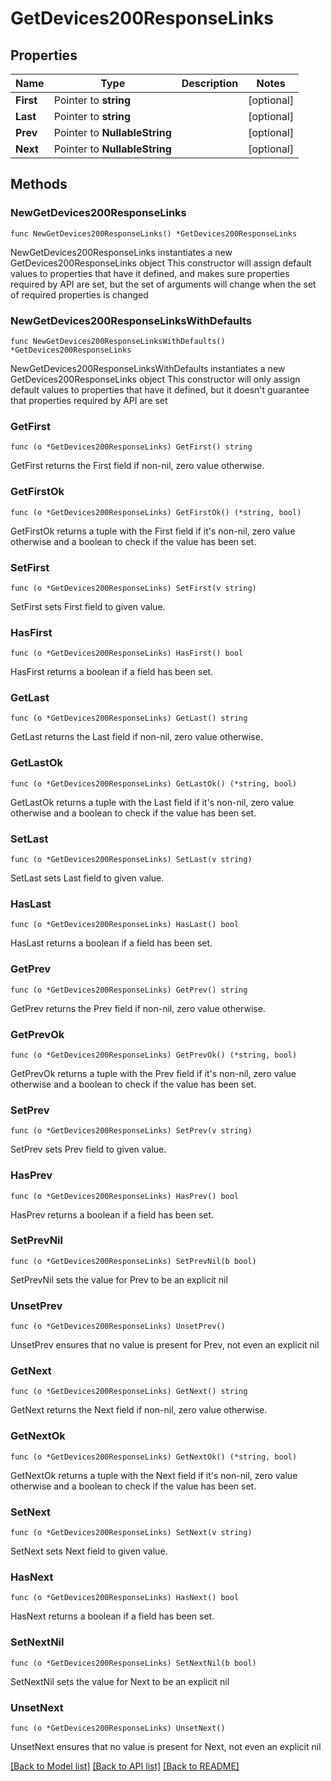 # GetDevices200ResponseLinks

## Properties

Name | Type | Description | Notes
------------ | ------------- | ------------- | -------------
**First** | Pointer to **string** |  | [optional] 
**Last** | Pointer to **string** |  | [optional] 
**Prev** | Pointer to **NullableString** |  | [optional] 
**Next** | Pointer to **NullableString** |  | [optional] 

## Methods

### NewGetDevices200ResponseLinks

`func NewGetDevices200ResponseLinks() *GetDevices200ResponseLinks`

NewGetDevices200ResponseLinks instantiates a new GetDevices200ResponseLinks object
This constructor will assign default values to properties that have it defined,
and makes sure properties required by API are set, but the set of arguments
will change when the set of required properties is changed

### NewGetDevices200ResponseLinksWithDefaults

`func NewGetDevices200ResponseLinksWithDefaults() *GetDevices200ResponseLinks`

NewGetDevices200ResponseLinksWithDefaults instantiates a new GetDevices200ResponseLinks object
This constructor will only assign default values to properties that have it defined,
but it doesn't guarantee that properties required by API are set

### GetFirst

`func (o *GetDevices200ResponseLinks) GetFirst() string`

GetFirst returns the First field if non-nil, zero value otherwise.

### GetFirstOk

`func (o *GetDevices200ResponseLinks) GetFirstOk() (*string, bool)`

GetFirstOk returns a tuple with the First field if it's non-nil, zero value otherwise
and a boolean to check if the value has been set.

### SetFirst

`func (o *GetDevices200ResponseLinks) SetFirst(v string)`

SetFirst sets First field to given value.

### HasFirst

`func (o *GetDevices200ResponseLinks) HasFirst() bool`

HasFirst returns a boolean if a field has been set.

### GetLast

`func (o *GetDevices200ResponseLinks) GetLast() string`

GetLast returns the Last field if non-nil, zero value otherwise.

### GetLastOk

`func (o *GetDevices200ResponseLinks) GetLastOk() (*string, bool)`

GetLastOk returns a tuple with the Last field if it's non-nil, zero value otherwise
and a boolean to check if the value has been set.

### SetLast

`func (o *GetDevices200ResponseLinks) SetLast(v string)`

SetLast sets Last field to given value.

### HasLast

`func (o *GetDevices200ResponseLinks) HasLast() bool`

HasLast returns a boolean if a field has been set.

### GetPrev

`func (o *GetDevices200ResponseLinks) GetPrev() string`

GetPrev returns the Prev field if non-nil, zero value otherwise.

### GetPrevOk

`func (o *GetDevices200ResponseLinks) GetPrevOk() (*string, bool)`

GetPrevOk returns a tuple with the Prev field if it's non-nil, zero value otherwise
and a boolean to check if the value has been set.

### SetPrev

`func (o *GetDevices200ResponseLinks) SetPrev(v string)`

SetPrev sets Prev field to given value.

### HasPrev

`func (o *GetDevices200ResponseLinks) HasPrev() bool`

HasPrev returns a boolean if a field has been set.

### SetPrevNil

`func (o *GetDevices200ResponseLinks) SetPrevNil(b bool)`

 SetPrevNil sets the value for Prev to be an explicit nil

### UnsetPrev
`func (o *GetDevices200ResponseLinks) UnsetPrev()`

UnsetPrev ensures that no value is present for Prev, not even an explicit nil
### GetNext

`func (o *GetDevices200ResponseLinks) GetNext() string`

GetNext returns the Next field if non-nil, zero value otherwise.

### GetNextOk

`func (o *GetDevices200ResponseLinks) GetNextOk() (*string, bool)`

GetNextOk returns a tuple with the Next field if it's non-nil, zero value otherwise
and a boolean to check if the value has been set.

### SetNext

`func (o *GetDevices200ResponseLinks) SetNext(v string)`

SetNext sets Next field to given value.

### HasNext

`func (o *GetDevices200ResponseLinks) HasNext() bool`

HasNext returns a boolean if a field has been set.

### SetNextNil

`func (o *GetDevices200ResponseLinks) SetNextNil(b bool)`

 SetNextNil sets the value for Next to be an explicit nil

### UnsetNext
`func (o *GetDevices200ResponseLinks) UnsetNext()`

UnsetNext ensures that no value is present for Next, not even an explicit nil

[[Back to Model list]](../README.md#documentation-for-models) [[Back to API list]](../README.md#documentation-for-api-endpoints) [[Back to README]](../README.md)


